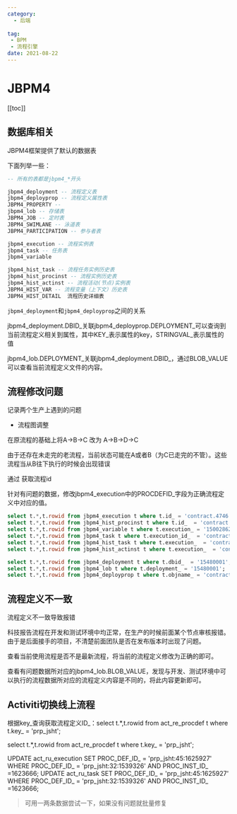 ```yaml
---
category: 
  - 后端
  
tag:
 - BPM
 - 流程引擎
date: 2021-08-22
---
```

# JBPM4
[[toc]]
## 数据库相关

JBPM4框架提供了默认的数据表

下面列举一些：

~~~ sql
-- 所有的表都是jbpm4_*开头

jbpm4_deployment -- 流程定义表
jbpm4_deployprop -- 流程定义属性表
JBPM4_PROPERTY -- 
jbpm4_lob -- 存储表
JBPM4_JOB -- 定时表
JBPM4_SWIMLANE -- 泳道表
JBPM4_PARTICIPATION -- 参与者表

jbpm4_execution -- 流程实例表
jbpm4_task -- 任务表
jbpm4_variable

jbpm4_hist_task -- 流程任务实例历史表
jbpm4_hist_procinst -- 流程实例历史表
jbpm4_hist_actinst -- 流程活动(节点)实例表
JBPM4_HIST_VAR -- 流程变量（上下文）历史表
JBPM4_HIST_DETAIL  流程历史详细表
~~~

`jbpm4_deployment`和`jbpm4_deployprop`之间的关系

jbpm4_deployment.DBID_关联jbpm4_deployprop.DEPLOYMENT_可以查询到当前流程定义相关到属性，其中KEY_表示属性的key，STRINGVAL_表示属性的值

jbpm4_lob.DEPLOYMENT_关联jbpm4_deployment.DBID_，通过BLOB_VALUE可以查看当前流程定义文件的内容。


## 流程修改问题

记录两个生产上遇到的问题

- 流程图调整

在原流程的基础上将A->B->C 改为 A->B->D->C

由于还存在未走完的老流程，当前状态可能在A或者B（为C已走完的不管）。这些流程当从B往下执行的时候会出现错误

通过 获取流程id

针对有问题的数据，修改jbpm4_execution中的PROCDEFID_字段为正确流程定义中对应的值。

~~~ sql
select t.*,t.rowid from jbpm4_execution t where t.id_ = 'contract.4746';
select t.*,t.rowid from jbpm4_hist_procinst t where t.id_  = 'contract.4746';
select t.*,t.rowid from jbpm4_variable t where t.execution_ = '15002862';
select t.*,t.rowid from jbpm4_task t where t.execution_id_  = 'contract.4746';
select t.*,t.rowid from jbpm4_hist_task t where t.execution_  = 'contract.4746';
select t.*,t.rowid from jbpm4_hist_actinst t where t.execution_  = 'contract.4746';

select t.*,t.rowid from jbpm4_deployment t where t.dbid_  = '15480001';
select t.*,t.rowid from jbpm4_lob t where t.deployment_ = '15480001';
select t.*,t.rowid from jbpm4_deployprop t where t.objname_ = 'contract' and t.key_ ='pdid' and t.stringval_ = 'contract-59' ;
~~~

## 流程定义不一致

流程定义不一致导致报错

科技报告流程在开发和测试环境中均正常，在生产的时候前面某个节点审核报错。由于是后面接手的项目，不清楚前面团队是否在发布版本时出现了问题。

查看当前使用流程是否不是最新流程，将当前的流程定义修改为正确的即可。

查看有问题数据所对应的jbpm4_lob.BLOB_VALUE，发现与开发、测试环境中可以执行的流程数据所对应的流程定义内容是不同的，将此内容更新即可。





## Activiti切换线上流程

根据key_查询获取流程定义ID_：select t.*,t.rowid from act_re_procdef t where t.key_ = 'prp_jsht';

select t.*,t.rowid from act_re_procdef t where t.key_ = 'prp_jsht';

UPDATE act_ru_execution SET PROC_DEF_ID_ = 'prp_jsht:45:1625927' WHERE PROC_DEF_ID_ = 'prp_jsht:32:1539326' AND PROC_INST_ID_ =1623666;
UPDATE act_ru_task SET PROC_DEF_ID_ = 'prp_jsht:45:1625927' WHERE PROC_DEF_ID_ = 'prp_jsht:32:1539326' AND PROC_INST_ID_ =1623666;

> 可用一两条数据尝试一下，如果没有问题就批量修复